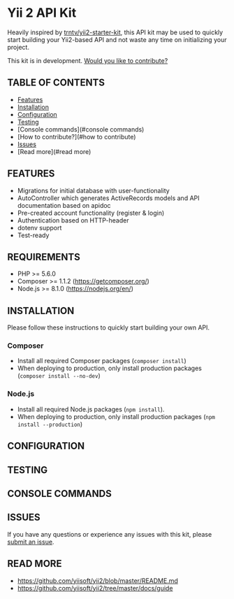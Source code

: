 # Yii 2 API Kit
Heavily inspired by [trntv/yii2-starter-kit](https://github.com/trntv/yii2-starter-kit), this API kit may be used to quickly start building your Yii2-based API and not waste any time on initializing your project. 

This kit is in development. [Would you like to contribute?](#how-to-contribute)

## TABLE OF CONTENTS
* [Features](#features)
* [Installation](#installation)
* [Configuration](#configuration)
* [Testing](#testing)
* [Console commands](#console commands)
* [How to contribute?](#how to contribute)
* [Issues](#issues)
* [Read more](#read more)

## FEATURES
* Migrations for initial database with user-functionality
* AutoController which generates ActiveRecords models and API documentation based on apidoc
* Pre-created account functionality (register & login)
* Authentication based on HTTP-header
* dotenv support
* Test-ready

## REQUIREMENTS
* PHP >= 5.6.0
* Composer >= 1.1.2 (https://getcomposer.org/)
* Node.js >= 8.1.0 (https://nodejs.org/en/)

## INSTALLATION
Please follow these instructions to quickly start building your own API.

### Composer
* Install all required Composer packages (```composer install```)
* When deploying to production, only install production packages (```composer install --no-dev```)

### Node.js
* Install all required Node.js packages (```npm install```).
* When deploying to production, only install production packages (```npm install --production```)

## CONFIGURATION

## TESTING

## CONSOLE COMMANDS

## ISSUES
If you have any questions or experience any issues with this kit, please [submit an issue](https://github.com/blurrywindows/yii2-api-kit/issues).

## READ MORE
* https://github.com/yiisoft/yii2/blob/master/README.md
* https://github.com/yiisoft/yii2/tree/master/docs/guide
